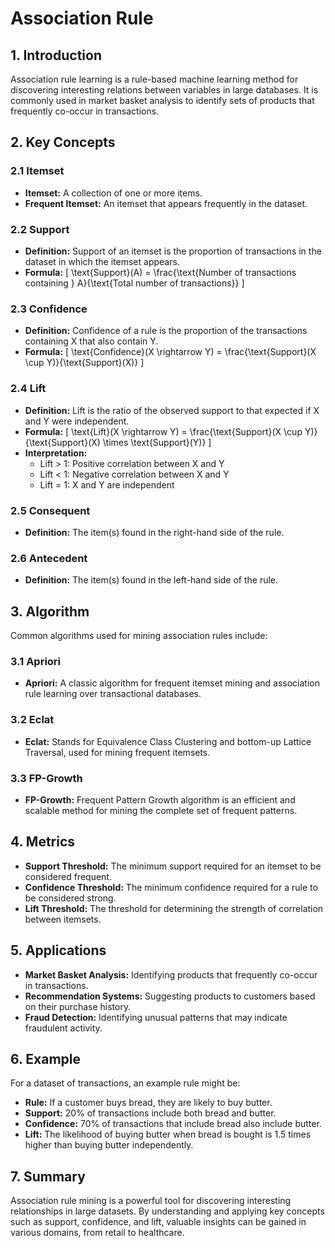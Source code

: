 # Association Rule

## 1. Introduction
Association rule learning is a rule-based machine learning method for discovering interesting relations between variables in large databases. It is commonly used in market basket analysis to identify sets of products that frequently co-occur in transactions.

## 2. Key Concepts

### 2.1 Itemset
- **Itemset:** A collection of one or more items.
- **Frequent Itemset:** An itemset that appears frequently in the dataset.

### 2.2 Support
- **Definition:** Support of an itemset is the proportion of transactions in the dataset in which the itemset appears.
- **Formula:** 
  \[
  \text{Support}(A) = \frac{\text{Number of transactions containing } A}{\text{Total number of transactions}}
  \]

### 2.3 Confidence
- **Definition:** Confidence of a rule is the proportion of the transactions containing X that also contain Y.
- **Formula:**
  \[
  \text{Confidence}(X \rightarrow Y) = \frac{\text{Support}(X \cup Y)}{\text{Support}(X)}
  \]

### 2.4 Lift
- **Definition:** Lift is the ratio of the observed support to that expected if X and Y were independent.
- **Formula:**
  \[
  \text{Lift}(X \rightarrow Y) = \frac{\text{Support}(X \cup Y)}{\text{Support}(X) \times \text{Support}(Y)}
  \]
- **Interpretation:** 
  - Lift > 1: Positive correlation between X and Y
  - Lift < 1: Negative correlation between X and Y
  - Lift = 1: X and Y are independent

### 2.5 Consequent
- **Definition:** The item(s) found in the right-hand side of the rule.

### 2.6 Antecedent
- **Definition:** The item(s) found in the left-hand side of the rule.

## 3. Algorithm
Common algorithms used for mining association rules include:

### 3.1 Apriori
- **Apriori:** A classic algorithm for frequent itemset mining and association rule learning over transactional databases.

### 3.2 Eclat
- **Eclat:** Stands for Equivalence Class Clustering and bottom-up Lattice Traversal, used for mining frequent itemsets.

### 3.3 FP-Growth
- **FP-Growth:** Frequent Pattern Growth algorithm is an efficient and scalable method for mining the complete set of frequent patterns.

## 4. Metrics
- **Support Threshold:** The minimum support required for an itemset to be considered frequent.
- **Confidence Threshold:** The minimum confidence required for a rule to be considered strong.
- **Lift Threshold:** The threshold for determining the strength of correlation between itemsets.

## 5. Applications
- **Market Basket Analysis:** Identifying products that frequently co-occur in transactions.
- **Recommendation Systems:** Suggesting products to customers based on their purchase history.
- **Fraud Detection:** Identifying unusual patterns that may indicate fraudulent activity.

## 6. Example
For a dataset of transactions, an example rule might be:
- **Rule:** If a customer buys bread, they are likely to buy butter.
- **Support:** 20% of transactions include both bread and butter.
- **Confidence:** 70% of transactions that include bread also include butter.
- **Lift:** The likelihood of buying butter when bread is bought is 1.5 times higher than buying butter independently.

## 7. Summary
Association rule mining is a powerful tool for discovering interesting relationships in large datasets. By understanding and applying key concepts such as support, confidence, and lift, valuable insights can be gained in various domains, from retail to healthcare.